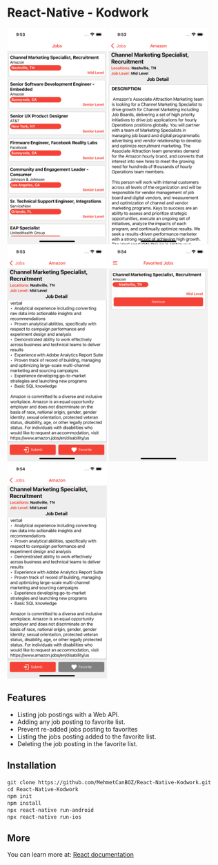 # React-Native - Kodwork 

<img src="src/assets/i1.png" height="500"> 

<img src="src/assets/i2.png" height="500">

<img src="src/assets/i3.png" height="500"> 

<img src="src/assets/i4.png" height="500">

<img src="src/assets/i5.png" height="500">

## Features

- Listing job postings with a Web API.
- Adding any job posting to favorite list.
- Prevent re-added jobs posting  to favorites
- Listing the jobs posting added to the favorite list.
- Deleting the job posting in the favorite list.

## Installation

```
git clone https://github.com/MehmetCanBOZ/React-Native-Kodwork.git
cd React-Native-Kodwork
npm init
npm install
npx react-native run-android 
npx react-native run-ios
```

## More

You can learn more at: [React documentation](https://reactnative.dev/)
